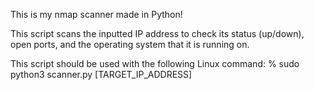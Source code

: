 This is my nmap scanner made in Python!

This script scans the inputted IP address to check its status (up/down), open ports, and the operating system that it is running on.

This script should be used with the following Linux command:
% sudo python3 scanner.py [TARGET_IP_ADDRESS]
